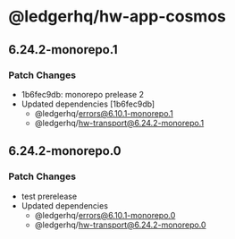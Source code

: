 # @ledgerhq/hw-app-cosmos

## 6.24.2-monorepo.1

### Patch Changes

- 1b6fec9db: monorepo prelease 2
- Updated dependencies [1b6fec9db]
  - @ledgerhq/errors@6.10.1-monorepo.1
  - @ledgerhq/hw-transport@6.24.2-monorepo.1

## 6.24.2-monorepo.0

### Patch Changes

- test prerelease
- Updated dependencies
  - @ledgerhq/errors@6.10.1-monorepo.0
  - @ledgerhq/hw-transport@6.24.2-monorepo.0
